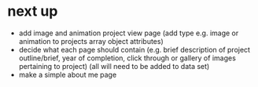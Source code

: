 # next up
- add image and animation project view page (add type e.g. image or animation to projects array object attributes)
- decide what each page should contain (e.g. brief description of project outline/brief, year of completion, click through or gallery of images pertaining to project) (all will need to be added to data set)
- make a simple about me page